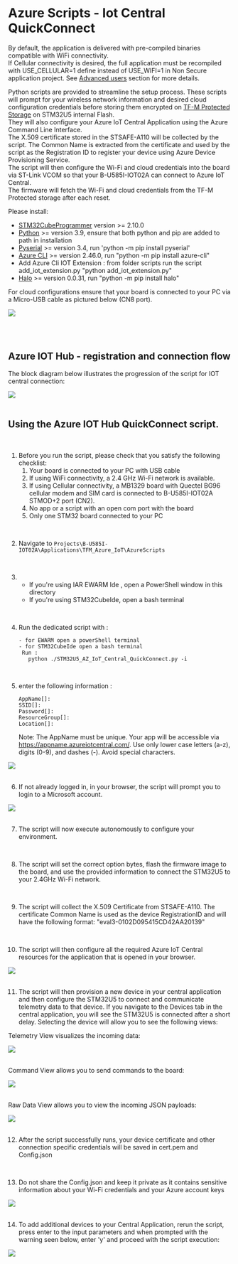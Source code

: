 
# Azure Scripts - Iot Central QuickConnect 

By default, the application is delivered with pre-compiled binaries compatible with WiFi connectivity.  
If Cellular connectivity is desired, the full application must be recompiled with USE_CELLULAR=1 define instead of USE_WIFI=1 in Non Secure application project.
See [Advanced users](#advanced-users) section for more details.

Python scripts are provided to streamline the setup process. 
These scripts will prompt for your wireless network information and desired cloud configuration credentials before storing them encrypted on [TF-M Protected Storage](https://armkeil.blob.core.windows.net/developer/Files/pdf/PlatformSecurityArchitecture/Implement/IHI0087-PSA_Storage_API-1.0.0.pdf) on STM32U5 internal Flash.  
They will also configure your Azure IoT Central Application using the Azure Command Line Interface.  
The X.509 certificate stored in the STSAFE-A110 will be collected by the script. The Common Name is extracted from the certificate and used by the script as the Registration ID to register your device using Azure Device Provisioning Service.  
The script will then configure the Wi-Fi and cloud credentials into the board via ST-Link VCOM so that your B-U585I-IOT02A can connect to Azure IoT Central.  
The firmware will fetch the Wi-Fi and cloud credentials from the TF-M Protected storage after each reset.

Please install:

- [STM32CubeProgrammer](https://www.st.com/en/development-tools/stm32cubeprog.html) version >= 2.10.0
- [Python](https://www.python.org/downloads/) >= version 3.9, ensure that both python and pip are added to path in installation
- [Pyserial](https://pyserial.readthedocs.io/en/latest/pyserial.html) >= version 3.4, run 'python -m pip install pyserial'
- [Azure CLI](https://pypi.org/project/azure-cli/) >= version 2.46.0, run "python -m pip install azure-cli"
- Add Azure Cli IOT Extension : from folder scripts run the script add_iot_extension.py "python add_iot_extension.py"
- [Halo](https://pypi.org/project/halo/) >= version 0.0.31, run "python -m pip install halo"


For cloud configurations ensure that your board is connected to your PC via a Micro-USB cable as pictured below (CN8 port).

![](./_htmresc/BU585I-USB-connected.jpg)  

</br>
</br>

## Azure IOT Hub - registration and connection flow

The block diagram below illustrates the progression of the script for IOT central connection:

![](./_htmresc/Hub-AccountFlow.png)   
<br/>

## Using the Azure IOT Hub QuickConnect script.  
<br/>

1.	Before you run the script, please check that you satisfy the following checklist:
    1.	Your board is connected to your PC with USB cable
    1.	If using WiFi connectivity, a 2.4 GHz Wi-Fi network is available.
    1.	If using Cellular connectivity, a MB1329 board with Quectel BG96 cellular modem and SIM card is connected to B-U585I-IOT02A STMOD+2 port (CN2).
    1.	No app or a script with an open com port with the board
    1.	Only one STM32 board connected to your PC
<br/>

2. Navigate to `Projects\B-U585I-IOT02A\Applications\TFM_Azure_IoT\AzureScripts`   
<br/>

3.  - If you're using IAR EWARM Ide , open a PowerShell window in this directory
    - If you're using STM32CubeIde, open a bash terminal 
<br/>

4. Run the dedicated script with :   

   ```
   - for EWARM open a powerShell terminal
   - for STM32CubeIde open a bash terminal
    Run : 
      python ./STM32U5_AZ_IoT_Central_QuickConnect.py -i  
   ```   
<br/>

5. enter the following information :   

    ```
    AppName[]: 
    SSID[]:
    Password[]:
    ResourceGroup[]:
    Location[]:
    ```

    Note: The AppName must be unique. Your app will be accessible via https://appname.azureiotcentral.com/. Use only lower case letters (a-z), digits (0-9), and dashes (-). Avoid special characters.   



![](./_htmresc/PowerShellUserInfos.PNG)   
<br/>

6. If not already logged in, in your browser, the script will prompt you to login to a Microsoft account.  

![](./_htmresc/AzureLogin.png)   
<br/>

7.	The script will now execute autonomously to configure your environment.  
<br/>

8.	The script will set the correct option bytes, flash the firmware image to the board, and use the provided information to connect the STM32U5 to your 2.4GHz Wi-Fi network.  
<br/>

9.	The script will collect the X.509 Certificate from STSAFE-A110. The certificate Common Name is used as the device RegistrationID and will have the following format: "eval3-0102D095415CD42AA20139"   
<br/>

10.	The script will then configure all the required Azure IoT Central resources for the application that is opened in your browser.

![](./_htmresc/PowerShellScriptConfiguring.png)   
<br/>

11.	The script will then provision a new device in your central application and then configure the STM32U5 to connect and communicate telemetry data to that device. If you navigate to the Devices tab in the central application, you will see the STM32U5 is connected after a short delay. Selecting the device will allow you to see the following views:

Telemetry View visualizes the incoming data:

![](./_htmresc/TelemetryData.png)   
<br/>

Command View allows you to send commands to the board:

![](./_htmresc/Commands.png)   
<br/>

Raw Data View allows you to view the incoming JSON payloads:

![](./_htmresc/RawData.png)   
<br/>


12. After the script successfully runs, your device certificate and other connection specific credentials will be saved in cert.pem and Config.json   
<br/>

13.	Do not share the Config.json and keep it private as it contains sensitive information about your Wi-Fi credentials and your Azure account keys   

![](./_htmresc/ConfigPrivacy.png)   
<br/>

14.	To add additional devices to your Central Application, rerun the script, press enter to the input parameters and when prompted with the warning seen below, enter 'y' and proceed with the script execution: 

![](./_htmresc/PowerShellFreeTrialReRun.png)   
<br/>

</br>
